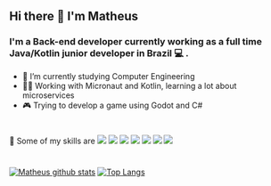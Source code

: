## Hi there 👋 I'm Matheus

### I'm a Back-end developer currently working as a full time Java/Kotlin junior developer in Brazil 💻 .

- 🌱 I’m currently studying Computer Engineering
- 👨‍💻 Working with Micronaut and Kotlin, learning a lot about microservices
- 🎮 Trying to develop a game using Godot and C#

#

🚀 Some of my skills are 
<img src="https://img.shields.io/badge/Javascript-%23F7DF1E.svg?&style=flat-square&logo=javascript&logoColor=black" />
<img src="https://img.shields.io/badge/C%23-%23239120.svg?&style=flat-square&logo=c%20sharp&logoColor=white" />
<img src="https://img.shields.io/badge/Java-%23007396.svg?&style=flat-square&logo=java&logoColor=white" />
<img src="https://img.shields.io/badge/React-%2361DAFB.svg?&style=flat-square&logo=react&logoColor=white" />
<img src="https://img.shields.io/badge/HTML-%23E34F26.svg?&style=flat-square&logo=html5&logoColor=white" />
<img src="https://img.shields.io/badge/CSS-%231572B6.svg?&style=flat-square&logo=css3&logoColor=white" />
<img src="https://img.shields.io/badge/NodeJS-%23339933.svg?&style=flat-square&logo=node-dot-js&logoColor=white" />

#

[![Matheus github stats](https://github-readme-stats-r6ym8d0mf-panzerberg.vercel.app/api?username=hmathsan&theme=dark)](https://github.com/anuraghazra/github-readme-stats)
[![Top Langs](https://github-readme-stats-r6ym8d0mf-panzerberg.vercel.app/api/top-langs/?username=hmathsan&theme=dark&hide=html&layout=compact)](https://github.com/anuraghazra/github-readme-stats)
